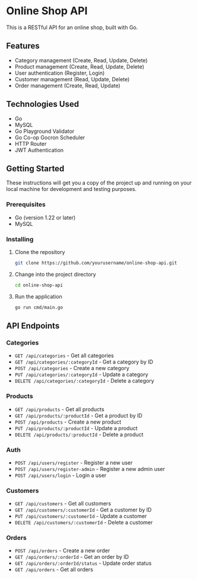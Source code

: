 # Online Shop API

This is a RESTful API for an online shop, built with Go.

## Features

- Category management (Create, Read, Update, Delete)
- Product management (Create, Read, Update, Delete)
- User authentication (Register, Login)
- Customer management (Read, Update, Delete)
- Order management (Create, Read, Update)

## Technologies Used

- Go
- MySQL
- Go Playground Validator
- Go Co-op Gocron Scheduler
- HTTP Router
- JWT Authentication

## Getting Started

These instructions will get you a copy of the project up and running on your local machine for development and testing purposes.

### Prerequisites

- Go (version 1.22 or later)
- MySQL

### Installing

1. Clone the repository
    ```bash
    git clone https://github.com/yourusername/online-shop-api.git
    ```

2. Change into the project directory
    ```bash
    cd online-shop-api
    ```

3. Run the application
    ```bash
    go run cmd/main.go
    ```

## API Endpoints

### Categories
- `GET /api/categories` - Get all categories
- `GET /api/categories/:categoryId` - Get a category by ID
- `POST /api/categories` - Create a new category
- `PUT /api/categories/:categoryId` - Update a category
- `DELETE /api/categories/:categoryId` - Delete a category

### Products
- `GET /api/products` - Get all products
- `GET /api/products/:productId` - Get a product by ID
- `POST /api/products` - Create a new product
- `PUT /api/products/:productId` - Update a product
- `DELETE /api/products/:productId` - Delete a product

### Auth
- `POST /api/users/register` - Register a new user
- `POST /api/users/register-admin` - Register a new admin user
- `POST /api/users/login` - Login a user

### Customers
- `GET /api/customers` - Get all customers
- `GET /api/customers/:customerId` - Get a customer by ID
- `PUT /api/customers/:customerId` - Update a customer
- `DELETE /api/customers/:customerId` - Delete a customer

### Orders
- `POST /api/orders` - Create a new order
- `GET /api/orders/:orderId` - Get an order by ID
- `GET /api/orders/:orderId/status` - Update order status
- `GET /api/orders` - Get all orders

